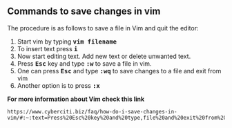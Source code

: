 <h2>Commands to save changes in vim</h2>
<p>The procedure is as follows to save a file in Vim and quit the editor:</p>
<ol>
<li>Start vim by typing <kbd><strong> vim filename</strong></kbd> </li>
<li>To insert text press <kbd><strong>i</strong></kbd></li>
<li>Now start editing text. Add new text or delete unwanted text.</li>
<li>Press <kbd><strong>Esc</strong></kbd> key and type <kbd><strong>:w</strong></kbd> to save a file in vim.</li>
<li>One can press <kbd><strong>Esc</strong></kbd> and type <kbd><strong>:wq</strong></kbd> to save changes to a file and exit from vim</li>
<li>Another option is to press <kbd><strong>:x</strong></kbd></li>
</ol>


**For more information about Vim check this link**

    https://www.cyberciti.biz/faq/how-do-i-save-changes-in-vim/#:~:text=Press%20Esc%20key%20and%20type,file%20and%20exit%20from%20vim
